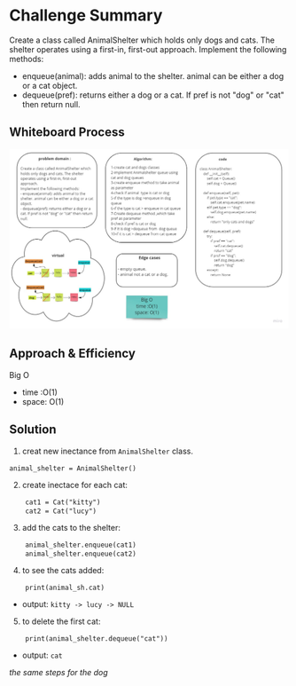 # Challenge Summary
<!-- Description of the challenge -->

Create a class called AnimalShelter which holds only dogs and cats. The shelter operates using a first-in, first-out approach.
Implement the following methods:
- enqueue(animal): adds animal to the shelter. animal can be either a dog or a cat object.
- dequeue(pref): returns either a dog or a cat. If pref is not "dog" or "cat" then return null.

## Whiteboard Process
<!-- Embedded whiteboard image -->

![fifo-animal-shelter](../assets/fifo-animal-shelter.jpg)


## Approach & Efficiency
<!-- What approach did you take? Why? What is the Big O space/time for this approach? -->

Big O
- time :O(1)
- space: O(1)

## Solution
<!-- Show how to run your code, and examples of it in action -->

1. creat new inectance from `AnimalShelter` class.
```
animal_shelter = AnimalShelter()
```

2. create inectace for each cat:
```
    cat1 = Cat("kitty")
    cat2 = Cat("lucy")
```

3. add the cats to the shelter:
```
    animal_shelter.enqueue(cat1)
    animal_shelter.enqueue(cat2)
```

4. to see the cats added:
```
    print(animal_sh.cat)
```

- output: `kitty -> lucy -> NULL`


5. to delete the first cat:
```
    print(animal_shelter.dequeue("cat"))
```

- output: `cat`

*the same steps for the dog*